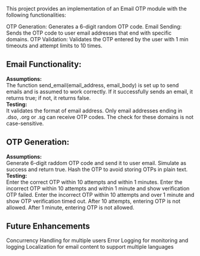 This project provides an implementation of an Email OTP module with the following functionalities:

OTP Generation: Generates a 6-digit random OTP code.
Email Sending: Sends the OTP code to user email addresses that end with specific domains.
OTP Validation: Validates the OTP entered by the user with 1 min timeouts and attempt limits to 10 times.

Email Functionality:
--------------------
<b>Assumptions:</b><br/>
The function send_email(email_address, email_body) is set up to send emails and is assumed to work correctly. If it successfully sends an email, it returns true; if not, it returns false.
<br/><b>Testing:</b><br/>
It validates the format of email address.
Only email addresses ending in .dso, .org or .sg can receive OTP codes. The check for these domains is not case-sensitive.

OTP Generation:
----------------
<b>Assumptions:</b><br/>
Generate 6-digit raddom OTP code and send it to user email.
Simulate as success and return true.
Hash the OTP to avoid storing OTPs in plain text.
<br/><b>Testing:</b><br/>
Enter the correct OTP within 10 attempts and within 1 minutes.
Enter the incorrect OTP within 10 attempts and within 1 minute and show verification OTP failed.
Enter the incorrect OTP within 10 attempts and over 1 minute and show OTP verification timed out.
After 10 attempts, entering OTP is not allowed.
After 1 minute, entering OTP is not allowed.

Future Enhancements
-------------------
Concurrency Handling for multiple users
Error Logging for monitoring and logging
Localization for email content to support multiple languages

